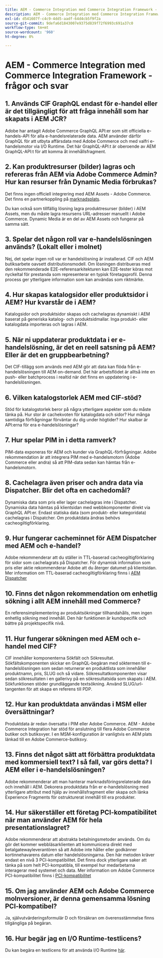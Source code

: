 ```yaml
---
title: AEM - Commerce Integration med Commerce Integration Framework - frågor och svar
description: AEM - Commerce Integration med Commerce Integration Framework - frågor och svar
exl-id: d541607f-c4c9-4dd5-aadf-64d4cb5f9f2a
source-git-commit: 9defa6d1843007e9375d839f72f6993c691a37c0
workflow-type: tm+mt
source-wordcount: '960'
ht-degree: 0%

---
```


# AEM - Commerce Integration med Commerce Integration Framework - frågor och svar

## 1. Används CIF GraphQL endast för e-handel eller är det tillgängligt för att fråga innehåll som har skapats i AEM JCR?

Adobe har antagit Adobe Commerce GraphQL API:er som sitt officiella e-handels-API för alla e-handelsrelaterade data. AEM använder därför GraphQL för att utbyta affärsdata med Adobe Commerce och med valfri e-handelsmotor via I/O Runtime. Det här GraphQL-API:t är oberoende av AEM GraphQL-API:t för att komma åt innehållsfragment.

## 2. Kan produktresurser (bilder) lagras och refereras från AEM via Adobe Commerce Admin? Hur kan resurser från Dynamic Media förbrukas?

Det finns ingen officiell integrering med AEM Assets - Adobe Commerce. Det finns en partnerkoppling på [marknadsplats](https://marketplace.magento.com/partner/bounteous_ecomm).

Du kan också som tillfällig lösning lagra produktresurser (bilder) i AEM Assets, men du måste lagra resursens URL-adresser manuellt i Adobe Commerce. Dynamic Media är en del av AEM Assets och fungerar på samma sätt.

## 3. Spelar det någon roll var e-handelslösningen används? (Lokalt eller i molnet)

Nej, det spelar ingen roll var er handelslösning är installerad. CIF och AEM butiksarbete oavsett distributionsmodell. Om lösningen distribueras med den rekommenderade E2E-referensarkitekturen kan E2E-tester köras mot nyckeltal för prestanda som representerar en typisk företagsprofil. Denna process ger ytterligare information som kan användas som riktmärke.

## 4. Hur skapas katalogsidor eller produktsidor i AEM? Hur kvarstår de i AEM?

Katalogsidor och produktsidor skapas och cachelagras dynamiskt i AEM baserat på generiska katalog- och produktsidmallar. Inga produkt- eller katalogdata importeras och lagras i AEM.

## 5. När ni uppdaterar produktdata i er e-handelslösning, är det en reell satsning på AEM? Eller är det en gruppbearbetning?

Det CIF-tillägg som används med AEM gör att data kan flöda från e-handelslösningen till AEM on-demand. Det här arbetsflödet är alltså inte en push- eller batchprocess i realtid när det finns en uppdatering i e-handelslösningen.

## 6. Vilken katalogstorlek AEM med CIF-stöd?

Stöd för katalogstorlek beror på några ytterligare aspekter som du måste tänka på. Hur stor är cachekvoten för katalogdata och sidor? Hur många samtidiga förfrågningar förväntar du dig under högtider? Hur skalbar är API:erna för era e-handelslösningar?

## 7. Hur spelar PIM in i detta ramverk?

PIM-data exponeras för AEM och kunder via GraphQL-förfrågningar. Adobe rekommendation är att integrera PIM med e-handelsmotorn (Adobe Commerce eller andra) så att PIM-data sedan kan hämtas från e-handelsmotorn.

## 8. Cachelagra även priser och andra data via Dispatcher. Blir det ofta en cachedomål?

Dynamiska data som pris eller lager cachelagras inte i Dispatcher. Dynamiska data hämtas på klientsidan med webbkomponenter direkt via GraphQL API:er. Endast statiska data (som produkt- eller kategoridata) cachelagras i Dispatcher. Om produktdata ändras behövs cacheogiltigförklaring.

## 9. Hur fungerar cacheminnet för AEM Dispatcher med AEM och e-handel?

Adobe rekommenderar att du ställer in TTL-baserad cacheogiltigförklaring för sidor som cachelagrats på Dispatcher. För dynamisk information som pris eller aktie rekommenderar Adobe att du återger datumet på klientsidan. Mer information om TTL-baserad cacheogiltigförklaring finns i [AEM Dispatcher](https://experienceleague.adobe.com/docs/experience-cloud-kcs/kbarticles/KA-17458.html?lang=en)

## 10. Finns det någon rekommendation om enhetlig sökning i allt AEM innehåll med Commerce?

En referensimplementering av produktsökningar tillhandahålls, men ingen enhetlig sökning med innehåll. Den här funktionen är kundspecifik och bättre på projektspecifik nivå.

## 11. Hur fungerar sökningen med AEM och e-handel med CIF?

CIF innehåller komponenterna Sökfält och Sökresultat. Sökfältskomponenten skickar en GraphQL-begäran med söktermen till e-handelslösningen som sedan returnerar en produktlista som innehåller produktnamn, pris, SLUG och så vidare. Sökresultatkomponenten visar sedan sökresultaten i en gallerivy på en sökresultatsida som skapats i AEM. Sökfunktionen stöder grundläggande textsökning. Använd SLUG/url-tangenten för att skapa en referens till PDP.

## 12. Hur kan produktdata användas i MSM eller översättningar?

Produktdata är redan översatta i PIM eller Adobe Commerce. AEM - Adobe Commerce Integration har stöd för anslutning till flera Adobe Commerce butiker och butiksvyer. I en MSM-konfiguration är vanligtvis en AEM plats länkad till en Adobe Commerce-butiksvy.

## 13. Finns det något sätt att förbättra produktdata med kommersiell text? I så fall, var görs detta? I AEM eller i e-handelslösningen?

Adobe rekommenderar att man hanterar marknadsföringsrelaterade data och innehåll i AEM. Dekorera produktdata från er e-handelslösning med ytterligare attribut med hjälp av innehållsfragment eller skapa och länka Experience Fragments för ostrukturerat innehåll till era produkter.

## 14. Hur säkerställer ett företag PCI-kompatibilitet när man använder AEM för hela presentationslagret?

Adobe rekommenderar att abstrakta betalningsmetoder används. Om du gör det kommer webbläsarklienten att kommunicera direkt med betalgatewayleverantören så att Adobe inte håller eller godkänner kortinnehavarens datum eller handelslösningarna. Den här metoden kräver endast en nivå 3 PCI-kompatibilitet. Det finns dock ytterligare saker att tänka på som helt PCI-kompatibla, till exempel hur medarbetarna interagerar med systemet och data. Mer information om Adobe Commerce PCI-kompatibilitet finns i [PCI-kompatibilitet](https://business.adobe.com/products/magento/pci-compliance.html)

## 15. Om jag använder AEM och Adobe Commerce molnversioner, är denna gemensamma lösning PCI-kompatibel?

Ja, självutvärderingsformulär D och försäkran om överensstämmelse finns tillgängliga på begäran.

## 16. Hur begär jag en I/O Runtime-testlicens?

Du kan begära en testlicens för att använda I/O Runtime [här](https://adobeio.typeform.com/to/obqgRm).
